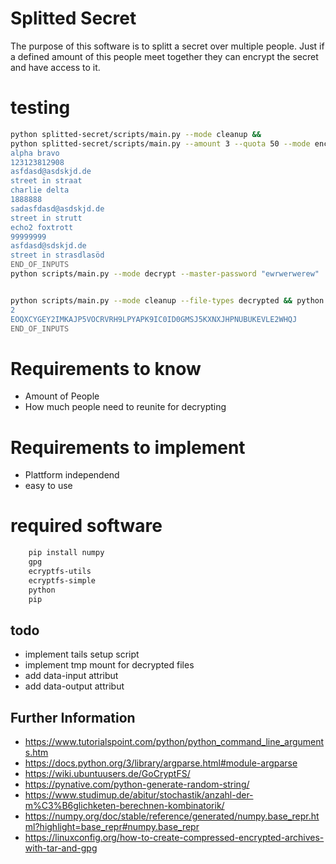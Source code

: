 # Splitted Secret
The purpose of this software is to splitt a secret over multiple people. Just if a defined amount of this people meet together they can encrypt the secret and have access to it. 

# testing
```bash 
python splitted-secret/scripts/main.py --mode cleanup && 
python splitted-secret/scripts/main.py --amount 3 --quota 50 --mode encrypt --add-user-information --master-password "ewrwerwerew"  << END_OF_INPUTS
alpha bravo
123123812908
asfdasd@asdskjd.de
street in straat
charlie delta
1888888
sadasfdasd@asdskjd.de
street in strutt
echo2 foxtrott
99999999
asfdasd@sdskjd.de
street in strasdlasöd
END_OF_INPUTS
python scripts/main.py --mode decrypt --master-password "ewrwerwerew" 


python scripts/main.py --mode cleanup --file-types decrypted && python scripts/main.py --mode decrypt --user "1" --user-password "DDB2QYHP4X0PDR0ZX9LBLACNL6VAXLXMNEZJDOOGUTENSI6UDYGPOR5CV01YLI49" << END_OF_INPUTS
2
EOQXCYGEY2IMKAJP5VOCRVRH9LPYAPK9IC0ID0GMSJ5KXNXJHPNUBUKEVLE2WHQJ
END_OF_INPUTS
```
# Requirements to know
- Amount of People
- How much people need to reunite for decrypting

# Requirements to implement
- Plattform independend
- easy to use

# required software
```bash 
    pip install numpy
    gpg
    ecryptfs-utils 
    ecryptfs-simple
    python
    pip
```

## todo 
- implement tails setup script
- implement tmp mount for decrypted files
- add data-input attribut
- add data-output attribut

## Further Information
- https://www.tutorialspoint.com/python/python_command_line_arguments.htm
- https://docs.python.org/3/library/argparse.html#module-argparse
- https://wiki.ubuntuusers.de/GoCryptFS/
- https://pynative.com/python-generate-random-string/
- https://www.studimup.de/abitur/stochastik/anzahl-der-m%C3%B6glichketen-berechnen-kombinatorik/
- https://numpy.org/doc/stable/reference/generated/numpy.base_repr.html?highlight=base_repr#numpy.base_repr
- https://linuxconfig.org/how-to-create-compressed-encrypted-archives-with-tar-and-gpg